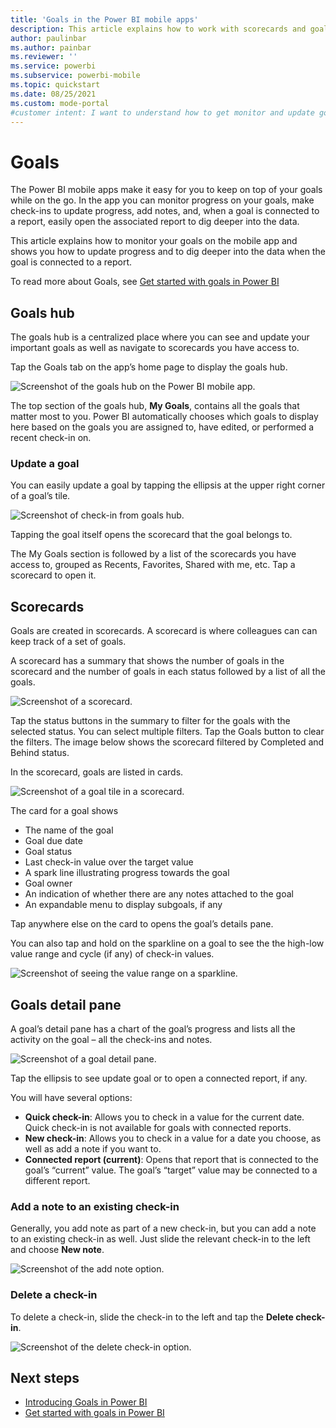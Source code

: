 ```yaml
---
title: 'Goals in the Power BI mobile apps'
description: This article explains how to work with scorecards and goals in the mobiel app.
author: paulinbar
ms.author: painbar
ms.reviewer: ''
ms.service: powerbi
ms.subservice: powerbi-mobile
ms.topic: quickstart
ms.date: 08/25/2021
ms.custom: mode-portal
#customer intent: I want to understand how to get monitor and update goals in the Power BI mobile app.
---
```

# Goals

The Power BI mobile apps make it easy for you to keep on top of your goals while on the go. In the app you can monitor progress on your goals, make check-ins to update progress, add notes, and, when a goal is connected to a report, easily open the associated report to dig deeper into the data.

This article explains how to monitor your goals on the mobile app and shows you how to update progress and to dig deeper into the data when the goal is connected to a report.

To read more about Goals, see [Get started with goals in Power BI](../../create-reports/service-goals-introduction.md)

## Goals hub
The goals hub is a centralized place where you can see and update your important goals as well as navigate to scorecards you have access to.

Tap the Goals tab on the app’s home page to display the goals hub.

![Screenshot of the goals hub on the Power BI mobile app.](media/mobile-apps-goals/mobile-apps-goal.png)
  
The top section of the goals hub, **My Goals**, contains all the goals that matter most to you. Power BI automatically chooses which goals to display here based on the goals you are assigned to, have edited, or performed a recent check-in on.

### Update a goal

You can easily update a goal by tapping the ellipsis at the upper right corner of a goal’s tile.

![Screenshot of check-in from goals hub.](media/mobile-apps-goals/power-bi-mobile-app-goals-hub-update.png) 
 
Tapping the goal itself opens the scorecard that the goal belongs to.

The My Goals section is followed by a list of the scorecards you have access to, grouped as Recents, Favorites, Shared with me, etc. Tap a scorecard to open it.

## Scorecards

Goals are created in scorecards. A scorecard is where colleagues can can keep track of a set of goals. 

A scorecard has a summary that shows the number of goals in the scorecard and the number of goals in each status followed by a list of all the goals.

![Screenshot of a scorecard.](media/mobile-apps-goals/power-bi-mobile-app-scorecard-status-filters.png)
 
Tap the status buttons in the summary to filter for the goals with the selected status. You can select multiple filters. Tap the Goals button to clear the filters. The image below shows the scorecard filtered by Completed and Behind status.

In the scorecard, goals are listed in cards.

![Screenshot of a goal tile in a scorecard.](media/mobile-apps-goals/power-bi-mobile-app-goals-tile.png)
 
The card for a goal shows
* The name of the goal
* Goal due date
* Goal status
* Last check-in value over the target value
* A spark line illustrating progress towards the goal
* Goal owner
* An indication of whether there are any notes attached to the goal
* An expandable menu to display subgoals, if any

Tap anywhere else on the card to opens the goal’s details pane.

You can also tap and hold on the sparkline on a goal to see the the high-low value range and cycle (if any) of check-in values.

![Screenshot of seeing the value range on a sparkline.](media/mobile-apps-goals/power-bi-mobile-app-sparkline.png)

## Goals detail pane

A goal’s detail pane has a chart of the goal’s progress and lists all the activity on the goal – all the check-ins and notes.

![Screenshot of a goal detail pane.](media/mobile-apps-goals/power-bi-mobile-app-goal-details-pane.png)
 

Tap the ellipsis to see update goal or to open a connected report, if any.
 
You will have several options:
* **Quick check-in**: Allows you to check in a value for the current date. Quick check-in is not available for goals with connected reports.
* **New check-in**: Allows you to check in a value for a date you choose, as well as add a note if you want to. 
* **Connected report (current)**: Opens that report that is connected to the goal’s “current” value. The goal’s “target” value may be connected to a different report.

### Add a note to an existing check-in

Generally, you add note as part of a new check-in, but you can add a note to an existing check-in as well. Just slide the relevant check-in to the left and choose **New note**.

![Screenshot of the add note option.](media/mobile-apps-goals/power-bi-mobile-app-goal-details-pane.png)

### Delete a check-in
To delete a check-in, slide the check-in to the left and tap the **Delete check-in**.

![Screenshot of the delete check-in option.](media/mobile-apps-goals/mobile-apps-delete-checkin.png)

## Next steps
 
* [Introducing Goals in Power BI](https://powerbi.microsoft.com/en-us/blog/introducing-goals-in-power-bi/)
* [Get started with goals in Power BI](../../create-reports/service-goals-introduction.md)